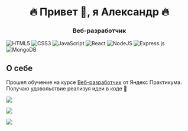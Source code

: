 <h1 align="center" color="Turquoise">🔥 Привет 🖖, я Александр 🔥</h1>
<h3 align="center">Веб-разработчик</h3>

![HTML5](https://img.shields.io/badge/html5-%23E34F26.svg?style=for-the-badge&logo=html5&logoColor=white) ![CSS3](https://img.shields.io/badge/css3-%231572B6.svg?style=for-the-badge&logo=css3&logoColor=white) ![JavaScript](https://img.shields.io/badge/javascript-%23323330.svg?style=for-the-badge&logo=javascript&logoColor=%23F7DF1E) ![React](https://img.shields.io/badge/react-%2320232a.svg?style=for-the-badge&logo=react&logoColor=%2361DAFB) ![NodeJS](https://img.shields.io/badge/node.js-6DA55F?style=for-the-badge&logo=node.js&logoColor=white) ![Express.js](https://img.shields.io/badge/express.js-%23404d59.svg?style=for-the-badge&logo=express&logoColor=%2361DAFB) ![MongoDB](https://img.shields.io/badge/MongoDB-%234ea94b.svg?style=for-the-badge&logo=mongodb&logoColor=white)

## О себе
 <p font-size="24px">Прошел обучение на курсе <a href="https://practicum.yandex.ru/web/" target="_blank">Веб-разработчик</a> от Яндекс Практикума.
 Получаю удовольствие реализуя идеи в коде 🙂</p>


<!-- <a href="https://www.codewars.com/users/yryryk"><img src="https://www.codewars.com/users/yryryk/badges/large"></a> -->
[![](https://www.codewars.com/users/yryryk/badges/large)](https://www.codewars.com/users/yryryk)


![](http://github-profile-summary-cards.vercel.app/api/cards/profile-details?username=yryryk&theme=react)

![](http://github-profile-summary-cards.vercel.app/api/cards/most-commit-language?username=yryryk&theme=react)



<!--
**yryryk/yryryk** is a ✨ _special_ ✨ repository because its `README.md` (this file) appears on your GitHub profile.

Here are some ideas to get you started:

- 🔭 I’m currently working on ...
- 🌱 I’m currently learning ...👋
- 👯 I’m looking to collaborate on ...
- 🤔 I’m looking for help with ...
- 💬 Ask me about ...
- 📫 How to reach me: ...
- 😄 Pronouns: ...
- ⚡ Fun fact: ...
-->
